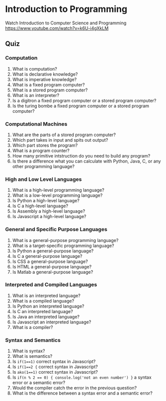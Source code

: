 # Introduction to Programming

Watch Introduction to Computer Science and Programming 
https://www.youtube.com/watch?v=k6U-i4gXkLM

## Quiz

### Computation

1. What is computation?
2. What is declarative knowledge?
3. What is imperative knowledge?
4. What is a fixed program computer?
5. What is a stored program computer?
6. What is an interpreter?
7. Is a digitron a fixed program computer or a stored program computer?
8. Is the turing bombe a fixed program computer or a stored program computer?

### Computational Machines

1. What are the parts of a stored program computer?
2. Which part takes in input and spits out output?
3. Which part stores the program?
4. What is a program counter?
5. How many primitive intstruction do you need to build any program?
6. Is there a difference what you can calculate with Python, Java, C, or any other programming language?

### High and Low Level Languages

1. What is a high-level programming language?
2. What is a low-level programming language?
3. Is Python a high-level language?
4. Is C a high-level language?
5. Is Assembly a high-level language?
6. Is Javascript a high-level language?

### General and Specific Purpose Languages

1. What is a general-purpose programming language?
2. What is a target-specific programming language?
3. Is Python a general-purpose language?
4. Is C a general-purpose language?
5. Is CSS a general-purpose language?
6. Is HTML a general-purpose language?
7. Is Matlab a general-purpose language?

### Interpreted and Compiled Languages

1. What is an interpreted language?
2. What is a compiled language?
3. Is Python an interpreted language?
4. Is C an interpreted language?
5. Is Java an interpreted language?
6. Is Javascript an interpreted language?
7. What is a compiler?

### Syntax and Semantics

1. What is syntax?
2. What is semantics?
3. Is `if(1==1)` correct syntax in Javascript?
4. Is `if(1==2 {` correct syntax in Javascript?
5. Is `ako(1==1)` correct syntax in Javascript?
6. Is `if(n % 2 == 0) { console.log('not an even number') }` a syntax error or a semantic error?
7. Would the compiler catch the error in the previous question?
8. What is the difference between a syntax error and a semantic error?
